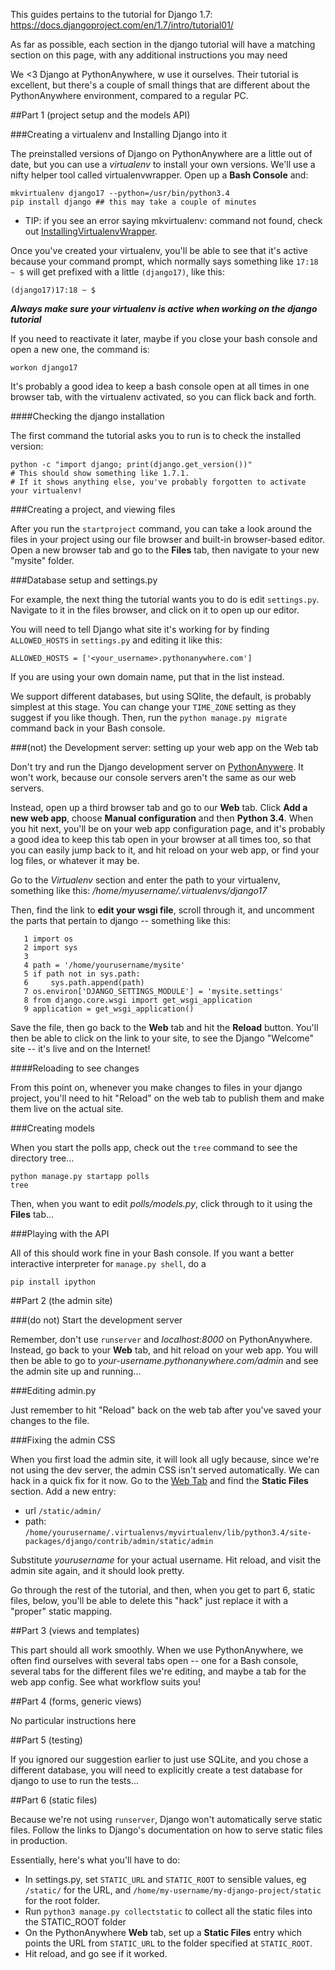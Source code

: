 
<!--
.. title: Following the official Django Tutorial on PythonAnywhere
.. slug: FollowingTheDjangoTutorial
.. date: 2015-05-13 14:35:28 UTC+01:00
.. tags:
.. category:
.. link:
.. description:
.. type: text
-->



This guides pertains to the tutorial for Django 1.7: <https://docs.djangoproject.com/en/1.7/intro/tutorial01/>

As far as possible, each section in the django tutorial will have a matching section on this page, with any additional instructions you may need 

We &lt;3 Django at PythonAnywhere, w use it ourselves. Their tutorial is excellent, but there's a couple of small things that are different about the PythonAnywhere environment, compared to a regular PC. 


##Part 1 (project setup and the models API)



###Creating a virtualenv and Installing Django into it


The preinstalled versions of Django on PythonAnywhere are a little out of date, but you can use a *virtualenv* to install your own versions. We'll use a nifty helper tool called virtualenvwrapper. Open up a **Bash Console** and: 

    mkvirtualenv django17 --python=/usr/bin/python3.4
    pip install django ## this may take a couple of minutes


  * TIP: if you see an error saying mkvirtualenv: command not found, check out [InstallingVirtualenvWrapper](/pages/InstallingVirtualenvWrapper). 

Once you've created your virtualenv, you'll be able to see that it's active because your command prompt, which normally says something like `17:18 ~ $` will get prefixed with a little `(django17)`, like this: 

    (django17)17:18 ~ $


***Always make sure your virtualenv is active when working on the django tutorial***

If you need to reactivate it later, maybe if you close your bash console and open a new one, the command is: 

    workon django17


It's probably a good idea to keep a bash console open at all times in one browser tab, with the virtualenv activated, so you can flick back and forth. 


####Checking the django installation


The first command the tutorial asks you to run is to check the installed version: 

    python -c "import django; print(django.get_version())"
    # This should show something like 1.7.1.  
    # If it shows anything else, you've probably forgotten to activate your virtualenv!



###Creating a project, and viewing files


After you run the `startproject` command, you can take a look around the files in your project using our file browser and built-in browser-based editor. Open a new browser tab and go to the **Files** tab, then navigate to your new "mysite" folder. 


###Database setup and settings.py


For example, the next thing the tutorial wants you to do is edit `settings.py`. Navigate to it in the files browser, and click on it to open up our editor. 

You will need to tell Django what site it's working for by finding `ALLOWED_HOSTS` in `settings.py` and editing it like this: 

    ALLOWED_HOSTS = ['<your_username>.pythonanywhere.com']


If you are using your own domain name, put that in the list instead. 

We support different databases, but using SQlite, the default, is probably simplest at this stage. You can change your `TIME_ZONE` setting as they suggest if you like though. Then, run the `python manage.py migrate` command back in your Bash console. 


###(not) the Development server: setting up your web app on the Web tab


Don't try and run the Django development server on [PythonAnywere](https://www.pythonanywhere.com/). It won't work, because our console servers aren't the same as our web servers. 

Instead, open up a third browser tab and go to our **Web** tab. Click **Add a new web app**, choose **Manual configuration** and then **Python 3.4**. When you hit next, you'll be on your web app configuration page, and it's probably a good idea to keep this tab open in your browser at all times too, so that you can easily jump back to it, and hit reload on your web app, or find your log files, or whatever it may be. 

Go to the *Virtualenv* section and enter the path to your virtualenv, something like this: */home/myusername/.virtualenvs/django17*

Then, find the link to **edit your wsgi file**, scroll through it, and uncomment the parts that pertain to django -- something like this: 

       1 import os
       2 import sys
       3 
       4 path = '/home/yourusername/mysite'
       5 if path not in sys.path:
       6     sys.path.append(path)
       7 os.environ['DJANGO_SETTINGS_MODULE'] = 'mysite.settings'
       8 from django.core.wsgi import get_wsgi_application
       9 application = get_wsgi_application()



Save the file, then go back to the **Web** tab and hit the **Reload** button. You'll then be able to click on the link to your site, to see the Django "Welcome" site -- it's live and on the Internet! 


####Reloading to see changes


From this point on, whenever you make changes to files in your django project, you'll need to hit "Reload" on the web tab to publish them and make them live on the actual site. 


###Creating models


When you start the polls app, check out the `tree` command to see the directory tree... 

    python manage.py startapp polls
    tree


Then, when you want to edit *polls/models.py*, click through to it using the **Files** tab... 


###Playing with the API


All of this should work fine in your Bash console. If you want a better interactive interpreter for `manage.py shell`, do a 

    pip install ipython



##Part 2 (the admin site)



###(do not) Start the development server


Remember, don't use `runserver` and *localhost:8000* on PythonAnywhere. Instead, go back to your **Web** tab, and hit reload on your web app. You will then be able to go to *your-username.pythonanywhere.com/admin* and see the admin site up and running... 


###Editing admin.py


Just remember to hit "Reload" back on the web tab after you've saved your changes to the file. 


###Fixing the admin CSS


When you first load the admin site, it will look all ugly because, since we're not using the dev server, the admin CSS isn't served automatically. We can hack in a quick fix for it now. Go to the [Web Tab](https://www.pythonanywhere.com/web_app_setup) and find the **Static Files** section. Add a new entry: 

  * url `/static/admin/`
  * path: `/home/yourusername/.virtualenvs/myvirtualenv/lib/python3.4/site-packages/django/contrib/admin/static/admin`

Substitute *yourusername* for your actual username. Hit reload, and visit the admin site again, and it should look pretty. 

Go through the rest of the tutorial, and then, when you get to part 6, static files, below, you'll be able to delete this "hack" just replace it with a "proper" static mapping. 


##Part 3 (views and templates)


This part should all work smoothly. When we use PythonAnywhere, we often find ourselves with several tabs open -- one for a Bash console, several tabs for the different files we're editing, and maybe a tab for the web app config. See what workflow suits you! 


##Part 4 (forms, generic views)


No particular instructions here 


##Part 5 (testing)


If you ignored our suggestion earlier to just use SQLite, and you chose a different database, you will need to explicitly create a test database for django to use to run the tests... 


##Part 6 (static files)


Because we're not using `runserver`, Django won't automatically serve static files. Follow the links to Django's documentation on how to serve static files in production. 

Essentially, here's what you'll have to do: 

  * In settings.py, set `STATIC_URL` and `STATIC_ROOT` to sensible values, eg `/static/` for the URL, and `/home/my-username/my-django-project/static` for the root folder. 
  * Run `python3 manage.py collectstatic` to collect all the static files into the STATIC_ROOT folder 
  * On the PythonAnywhere **Web** tab, set up a **Static Files** entry which points the URL from `STATIC_URL` to the folder specified at `STATIC_ROOT`. 
  * Hit reload, and go see if it worked. 
